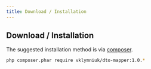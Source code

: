 ```yaml
---
title: Download / Installation
---
```


## Download / Installation

The suggested installation method is via [composer](https://getcomposer.org/).

```sh
php composer.phar require vklymniuk/dto-mapper:1.0.*
```